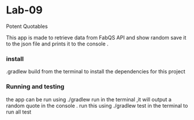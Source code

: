 # Lab-09
 Potent Quotables

This app is made to retrieve data from FabQS API  and
show random save it to the json file and prints it to the console .

 ### install

 .gradlew build from the terminal to install the dependencies for this project

 ### Running and testing

 the app can be run using ./gradlew run  in the terminal ,it will output a random quote
 in the console .
 run this using ./gradlew test in the terminal to run all test

 